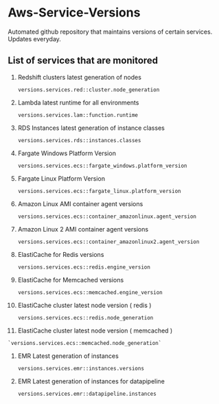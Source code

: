 # Aws-Service-Versions
Automated github repository that maintains versions of certain services. Updates everyday.

## List of services that are monitored
1. Redshift clusters latest generation of nodes

    `versions.services.red::cluster.node_generation`

1. Lambda latest runtime for all environments

    `versions.services.lam::function.runtime`

1. RDS Instances latest generation of instance classes

	`versions.services.rds::instances.classes`

1. Fargate Windows Platform Version
    
    `versions.services.ecs::fargate_windows.platform_version`

1. Fargate Linux Platform Version

    `versions.services.ecs::fargate_linux.platform_version`

1. Amazon Linux AMI container agent versions
	
	`versions.services.ecs::container_amazonlinux.agent_version`

1. Amazon Linux 2 AMI container agent versions
	
	`versions.services.ecs::container_amazonlinux2.agent_version`

1. ElastiCache for Redis versions

	`versions.services.ecs::redis.engine_version`

1.	ElastiCache for Memcached versions
	
	`versions.services.ecs::memcached.engine_version`

1. ElastiCache cluster latest node version ( redis )

	`versions.services.ecs::redis.node_generation`

1.   ElastiCache cluster latest node version ( memcached )
    
    `versions.services.ecs::memcached.node_generation`

1. EMR Latest generation of instances

    `versions.services.emr::instances.versions`

1. EMR Latest generation of instances for datapipeline

    `versions.services.emr::datapipeline.instances`
